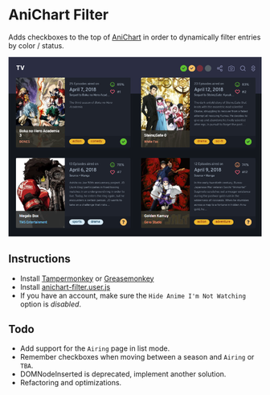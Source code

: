 # AniChart Filter

Adds checkboxes to the top of [AniChart](https://anichart.net/) in order to dynamically filter entries by color / status.

![Example](example.png)

## Instructions

- Install [Tampermonkey](http://tampermonkey.net/) or [Greasemonkey](https://addons.mozilla.org/en-US/firefox/addon/greasemonkey/)
- Install [anichart-filter.user.js](https://github.com/davidluzgouveia/anichart-filter/raw/master/anichart-filter.user.js)
- If you have an account, make sure the `Hide Anime I'm Not Watching` option is *disabled*.

## Todo

- Add support for the `Airing` page in list mode.
- Remember checkboxes when moving between a season and `Airing` or `TBA`.
- DOMNodeInserted is deprecated, implement another solution.
- Refactoring and optimizations.